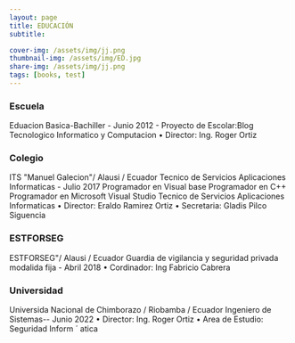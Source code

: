 ```yaml
---
layout: page
title: EDUCACIÓN
subtitle: 

cover-img: /assets/img/jj.png
thumbnail-img: /assets/img/ED.jpg
share-img: /assets/img/jj.png
tags: [books, test]
---
```

### Escuela

Eduacion Basica-Bachiller - Junio 2012 -
Proyecto de Escolar:Blog Tecnologico
Informatico y Computacion
• Director: Ing. Roger Ortiz

### Colegio
ITS "Manuel Galecion"/ Alausi / Ecuador
Tecnico de Servicios Aplicaciones Informaticas - Julio 2017 
Programador en Visual base
Programador en C++
Programador en Microsoft Visual Studio
Tecnico de Servicios Aplicaciones Informaticas
• Director: Eraldo Ramirez Ortiz
• Secretaria: Gladis Pilco Siguencia

### ESTFORSEG

ESTFORSEG"/ Alausi / Ecuador
Guardia de vigilancia y seguridad privada modalida fija - Abril 2018
• Cordinador: Ing Fabricio Cabrera 
### Universidad
Universida Nacional de Chimborazo / Riobamba / Ecuador
Ingeniero de Sistemas-- Junio 2022 
• Director: Ing. Roger Ortiz
• Area de Estudio: Seguridad Inform ´ atica



